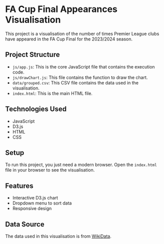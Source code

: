 # FA Cup Final Appearances Visualisation

This project is a visualisation of the number of times Premier League clubs have appeared in the FA Cup Final for the 2023/2024 season.

## Project Structure

- `js/app.js`: This is the core JavaScript file that contains the execution code.
- `js/drawChart.js`: This file contains the function to draw the chart.
- `data/grouped.csv`: This CSV file contains the data used in the visualisation.
- `index.html`: This is the main HTML file.

## Technologies Used

- JavaScript
- D3.js
- HTML
- CSS

## Setup

To run this project, you just need a modern browser. Open the `index.html` file in your browser to see the visualisation.

## Features

- Interactive D3.js chart
- Dropdown menu to sort data
- Responsive design

## Data Source

The data used in this visualisation is from [WikiData](https://www.wikidata.org/wiki/Wikidata:Main_Page).